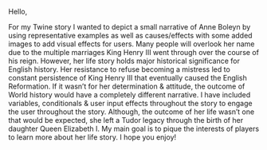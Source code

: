 Hello,

For my Twine story I wanted to depict a small narrative of Anne Boleyn by using representative examples as well as causes/effects with some added images to add visual effects for users. Many people will overlook her name due to the multiple marriages King Henry III went through over the course of his reign. However, her life story holds major historical significance for English history. Her resistance to refuse becoming a mistress led to constant persistence of King Henry III that eventually caused the English Reformation.  If it wasn’t for her determination & attitude, the outcome of World history would have a completely different narrative. I have included variables, conditionals & user input effects throughout the story to engage the user throughout the story.  Although, the outcome of her life wasn’t one that would be expected, she left a Tudor legacy through the birth of her daughter Queen Elizabeth I. My main goal is to pique the interests of players to learn more about her life story. I hope you enjoy!
